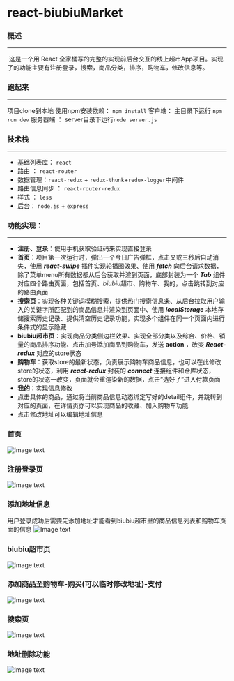 # react-biubiuMarket


### **概述**

------

​	这是一个用 React 全家桶写的完整的实现前后台交互的线上超市App项目。实现了的功能主要有注册登录，搜索，商品分类，排序，购物车，修改信息等。

### **跑起来**

------

项目clone到本地
使用npm安装依赖： `npm install`
客户端： 主目录下运行 `npm run dev`
服务器端 ： server目录下运行`node server.js`

### **技术栈**

------

-  基础列表库： `react`
-  路由 ： `react-router`
-  数据管理：`react-redux` + `redux-thunk`+`redux-logger`中间件
-  路由信息同步 ： `react-router-redux`
-  样式 ： `less`
-  后台： `node.js` + `express`


### **功能实现：**

------

- **注册、登录**：使用手机获取验证码来实现直接登录
- **首页**：项目第一次运行时，弹出一个今日广告弹框，点击叉或三秒后自动消失，使用 ***react-swipe*** 插件实现轮播图效果、使用 ***fetch*** 向后台请求数据，除了菜单menu所有数据都从后台获取并渲到页面，底部封装为一个 ***Tab*** 组件对应四个路由页面，包括首页、*biubiu*超市、购物车、我的，点击跳转到对应的路由页面
- **搜索页**：实现各种关键词模糊搜索，提供热门搜索信息条、从后台拉取用户输入的关键字所匹配到的商品信息并渲染到页面中、使用 ***localStorage*** 本地存储搜索历史记录、提供清空历史记录功能，实现多个组件在同一个页面内进行条件式的显示隐藏
- **biubiu超市页**：实现商品分类侧边栏效果、实现全部分类以及综合、价格、销量的商品排序功能、点击加号添加商品到购物车，发送 **action** ，改变 ***React-redux*** 对应的store状态
- **购物车**：获取store的最新状态，负责展示购物车商品信息，也可以在此修改store的状态，利用 ***react-redux*** 封装的 ***connect*** 连接组件和仓库状态，store的状态一改变，页面就会重渲染新的数据，点击“选好了”进入付款页面
- **我的**：实现信息修改
- 点击具体的商品，通过将当前商品信息动态绑定写好的detail组件，并跳转到对应的页面，在详情页亦可以实现商品的收藏、加入购物车功能
- 点击修改地址可以编辑地址信息

### 首页

![Image text](https://raw.githubusercontent.com/XuXiaowen/react-biubiuMarket/master/src/images/home.gif
)

### 注册登录页

![Image text](https://raw.githubusercontent.com/XuXiaowen/react-biubiuMarket/master/src/images/login.gif
)

### 添加地址信息

用户登录成功后需要先添加地址才能看到biubiu超市里的商品信息列表和购物车页面的信息
![Image text](https://raw.githubusercontent.com/XuXiaowen/react-biubiuMarket/master/src/images/cate.gif)

### biubiu超市页

![Image text](https://raw.githubusercontent.com/XuXiaowen/react-biubiuMarket/master/src/images/market.gif)

### 添加商品至购物车-购买(可以临时修改地址)-支付

![Image text](https://raw.githubusercontent.com/XuXiaowen/react-biubiuMarket/master/src/images/shop.gif)

### 搜索页

![Image text](https://raw.githubusercontent.com/XuXiaowen/react-biubiuMarket/master/src/images/search.gif)

### 地址删除功能

![Image text](https://raw.githubusercontent.com/XuXiaowen/react-biubiuMarket/master/src/images/removeAddress.gif)



